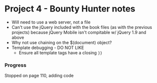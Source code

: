 # Project 4 - Bounty Hunter notes

- Will need to use a web server, not a file
- Can't use the jQuery included with the book files (as with the previous projects) because jQuery Mobile isn't compitable w/ jQuery 1.9 and above
- Why not use chaining on the $(document) object?
- Template debugging - DO NOT LIKE
	- Ensure all template tags have a closing `}}`

### Progress
Stopped on page 110, adding code
